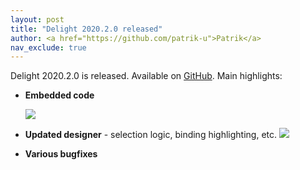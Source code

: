 ```yaml
---
layout: post
title: "Delight 2020.2.0 released"
author: <a href="https://github.com/patrik-u">Patrik</a>
nav_exclude: true
---
```


Delight 2020.2.0 is released. Available on [GitHub](https://github.com/delight-dev/Delight). Main highlights:

- **Embedded code**

  ![](https://delight-dev.github.io/Images/InlineCode.gif)

- **Updated designer** - selection logic, binding highlighting, etc.
  ![](https://delight-dev.github.io/Images/DesignerSelectionPreview.gif)

- **Various bugfixes**



